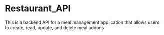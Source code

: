 # Restaurant_API
This is a backend API for a meal management application that allows users to create, read, update, and delete meal addons
